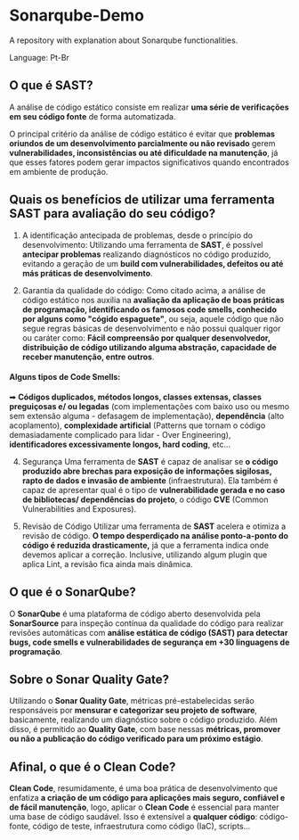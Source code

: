# Sonarqube-Demo
A repository with explanation about Sonarqube functionalities.

Language: Pt-Br

## O que é SAST?
A análise de código estático consiste em realizar **uma série de verificações em seu código fonte** de forma automatizada.

O principal critério da análise de código estático é evitar que **problemas oriundos de um desenvolvimento parcialmente ou não revisado** gerem **vulnerabilidades, inconsistências ou até dificuldade na manutenção**, já que esses fatores podem gerar impactos significativos quando encontrados em ambiente de produção.

## Quais os benefícios de utilizar uma ferramenta SAST para avaliação do seu código?

1. A identificação antecipada de problemas, desde o princípio do desenvolvimento:
Utilizando uma ferramenta de **SAST**, é possível **antecipar problemas** realizando diagnósticos no código produzido, evitando a geração de um **build com vulnerabilidades, defeitos ou até más práticas de desenvolvimento**.

2. Garantia da qualidade do código:
Como citado acima, a análise de código estático nos auxilia na **avaliação da aplicação de boas práticas de programação, identificando os famosos code smells, conhecido por alguns como "cógido espaguete"**, ou seja, aquele código que não segue regras básicas de desenvolvimento e não possui qualquer rigor ou caráter como: **Fácil compreensão por qualquer desenvolvedor, distribuição de código utilizando alguma abstração, capacidade de receber manutenção, entre outros**.

#### Alguns tipos de Code Smells:

➡ **Códigos duplicados, métodos longos, classes extensas, classes preguiçosas e/ ou legadas** (com implementações com baixo uso ou mesmo sem extensão alguma - defasagem de implementação), **dependência** (alto acoplamento), **complexidade artificial** (Patterns que tornam o código demasiadamente complicado para lidar - Over Engineering), **identificadores excessivamente longos, hard coding**, etc...

4. Segurança
Uma ferramenta de **SAST** é capaz de analisar se **o código produzido abre brechas para exposição de informações sigilosas, rapto de dados e invasão de ambiente** (infraestrutura). Ela também é capaz de apresentar qual é o tipo de **vulnerabilidade gerada e no caso de bibliotecas/ dependências do projeto**, o código **CVE** (Common Vulnerabilities and Exposures).

5. Revisão de Código
Utilizar uma ferramenta de **SAST** acelera e otimiza a revisão de código. **O tempo desperdiçado na análise ponto-a-ponto do código é reduzida drasticamente,** já que a ferramenta indica onde devemos aplicar a correção. Inclusive, utilizando algum plugin que aplica Lint, a revisão fica ainda mais dinâmica.

## O que é o SonarQube?
O **SonarQube** é uma plataforma de código aberto desenvolvida pela **SonarSource** para inspeção contínua da qualidade do código para realizar revisões automáticas com **análise estática de código (SAST) para detectar bugs, code smells e vulnerabilidades de segurança em +30 linguagens de programação**.

## Sobre o Sonar Quality Gate?
Utilizando o **Sonar Quality Gate**, métricas pré-estabelecidas serão responsáveis por **mensurar e categorizar seu projeto de software**, basicamente, realizando um diagnóstico sobre o código produzido. Além disso, é permitido ao **Quality Gate**, com base nessas **métricas, promover ou não a publicação do código verificado para um próximo estágio**.

## Afinal, o que é o Clean Code?
**Clean Code**, resumidamente, é uma boa prática de desenvolvimento que enfatiza **a criação de um código para aplicações mais seguro, confiável e de fácil manutenção**, logo, aplicar o **Clean Code** é essencial para manter uma base de código saudável. Isso é extensível a **qualquer código**: código-fonte, código de teste, infraestrutura como código (IaC), scripts...
